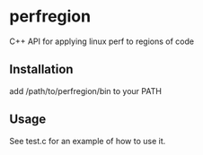 # perfregion
C++ API for applying linux perf to regions of code

## Installation
add /path/to/perfregion/bin to your PATH

## Usage
See test.c for an example of how to use it.

